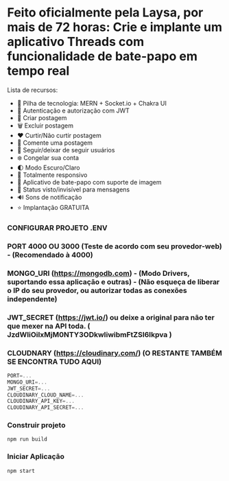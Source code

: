 # Feito oficialmente pela Laysa, por mais de 72 horas: Crie e implante um aplicativo Threads com funcionalidade de bate-papo em tempo real

Lista de recursos:

- 🌟 Pilha de tecnologia: MERN + Socket.io + Chakra UI
- 🎃 Autenticação e autorização com JWT
- 📝 Criar postagem
- 🗑️ Excluir postagem
- ❤️ Curtir/Não curtir postagem
- 💬 Comente uma postagem
- 👥 Seguir/deixar de seguir usuários
- ❄️ Congelar sua conta
- 🌓 Modo Escuro/Claro
- 📱 Totalmente responsivo
- 💬 Aplicativo de bate-papo com suporte de imagem
- 👀 Status visto/invisível para mensagens
- 🔊 Sons de notificação
- ⭐ Implantação GRATUITA

### CONFIGURAR PROJETO .ENV



### PORT 4000 OU 3000 (Teste de acordo com seu provedor-web) - (Recomendado à 4000)
### MONGO_URI (https://mongodb.com) - (Modo Drivers, suportando essa aplicação e outras) - (Não esqueça de liberar o IP do seu provedor, ou autorizar todas as conexões independente)

### JWT_SECRET (https://jwt.io/) ou deixe a original para não ter que mexer na API toda. ( JzdWIiOiIxMjM0NTY3ODkwIiwibmFtZSI6Ikpva )
### CLOUDNARY (https://cloudinary.com/) (O RESTANTE TAMBÉM SE ENCONTRA TUDO AQUI)

```js
PORT=...
MONGO_URI=...
JWT_SECRET=...
CLOUDINARY_CLOUD_NAME=...
CLOUDINARY_API_KEY=...
CLOUDINARY_API_SECRET=...
```

### Construir projeto

```shell
npm run build
```

### Iniciar Aplicação

```shell
npm start
```
